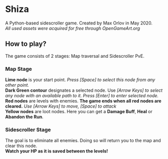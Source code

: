 # Shiza
A Python-based sidescroller game. Created by Max Orlov in May 2020.  
*All used assets were acquired for free through OpenGameArt.org*

## How to play?
The game consists of 2 stages: Map traversal and Sidescroller PvE.  
  
### Map Stage
**Lime node** is your start point. *Press \[Space] to select this node from any other point.*  
**Dark Green contour** designates a selected node. Use *\[Arrow Keys] to select any node with an available path to it. Press \[Enter] to enter selected node.*  
**Red nodes** are levels with enemies. **The game ends when all red nodes are cleared.** *Use \[Arrow Keys] to move, \[Space] to attack*  
**Yellow nodes** are loot nodes. Here you can get a **Damage Buff**, **Heal** or **Abandon the Run**.
### Sidescroller Stage
The goal is to eliminate all enemies. Doing so will return you to the map and clear this node.  
**Watch your HP as it is saved between the levels!**
